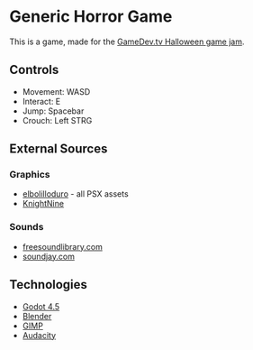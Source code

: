 # Generic Horror Game

This is a game, made for the [GameDev.tv Halloween game jam](https://itch.io/jam/gamedevtv-halloween-jam-2025).

## Controls
- Movement: WASD
- Interact: E
- Jump: Spacebar
- Crouch: Left STRG

## External Sources
### Graphics 
- [elbolilloduro](https://elbolilloduro.itch.io/) - all PSX assets
- [KnightNine](https://godotshaders.com/shader/the-pain-shader/)

### Sounds
- [freesoundlibrary.com](https://www.freesoundslibrary.com)
- [soundjay.com](https://www.soundjay.com)

## Technologies
- [Godot 4.5](https://godotengine.org/)
- [Blender](https://www.blender.org/)
- [GIMP](https://www.gimp.org/)
- [Audacity](https://www.audacityteam.org/)
